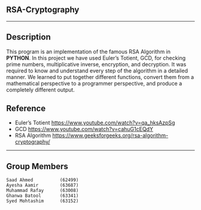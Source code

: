 ## RSA-Cryptography
---

## Description

This program is an implementation of the famous RSA Algorithm in **PYTHON**. In this project we have used Euler’s Totient, GCD, for checking prime numbers, multiplicative inverse, encryption, and decryption. It was required to know and understand every step of the algorithm in a detailed manner. We learned to put together different functions, convert them from a mathematical perspective to a programmer perspective, and produce a completely different output.

## Reference

- Euler’s Totient https://www.youtube.com/watch?v=qa_hksAzpSg
- GCD https://www.youtube.com/watch?v=cahuG1cEQdY
- RSA Algorithm https://www.geeksforgeeks.org/rsa-algorithm-cryptography/

---

## Group Members

```
Saad Ahmed          (62499)
Ayesha Aamir        (63687)
Muhammad Rafay      (63008)
Ghanwa Batool       (63341)
Syed Mohtashim      (63152)
```
